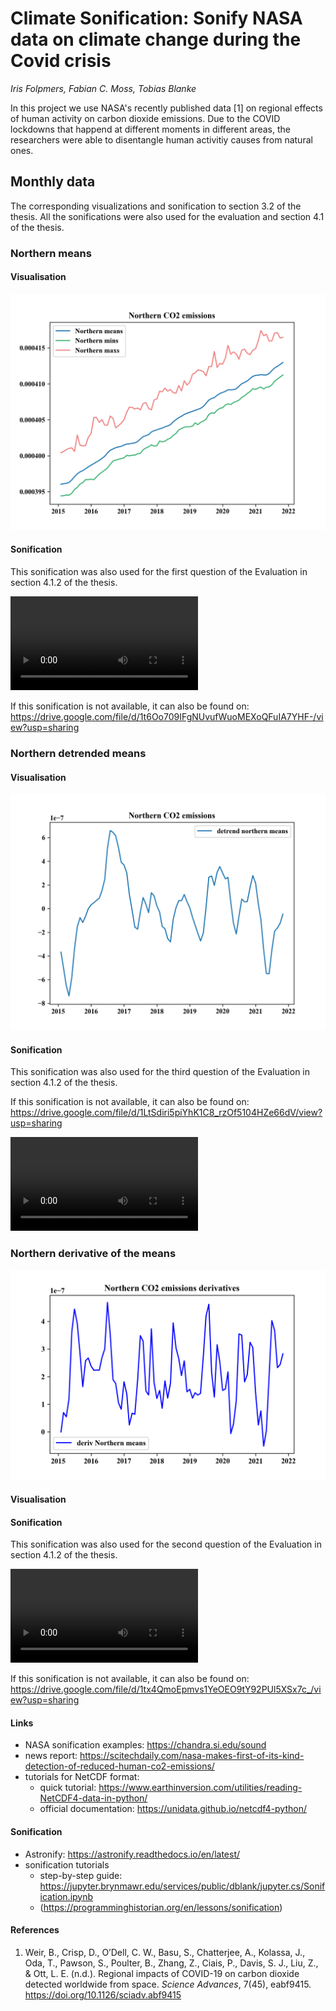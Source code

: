 # Climate Sonification: Sonify NASA data on climate change during the Covid crisis 

_Iris Folpmers, Fabian C. Moss, Tobias Blanke_

In this project we use NASA's recently published data [1] on regional effects of human activity on carbon dioxide emissions.
Due to the COVID lockdowns that happend at different moments in different areas, the researchers were able to disentangle 
human activitiy causes from natural ones.

## Monthly data

The corresponding visualizations and sonification to section 3.2 of the thesis. All the sonifications were also used for the evaluation and section 4.1 of the thesis.
### Northern means

#### Visualisation

![Northern average](img/monthly_northernminmaxmeans.png)

#### Sonification

This sonification was also used for the first question of the Evaluation in section 4.1.2 of the thesis.

![Northern average](img/monthly_northernmeans.mp4)

If this sonification is not available, it can also be found on: https://drive.google.com/file/d/1t6Oo709IFgNUvufWuoMEXoQFuIA7YHF-/view?usp=sharing

### Northern detrended means

#### Visualisation

![Northern detrended means](img/monthly_northerndetrended.png)

#### Sonification

This sonification was also used for the third question of the Evaluation in section 4.1.2 of the thesis.

If this sonification is not available, it can also be found on: https://drive.google.com/file/d/1LtSdiri5piYhK1C8_rzOf5104HZe66dV/view?usp=sharing

![Northern average](img/monthly_northerndetrended.mp4)

### Northern derivative of the means

![Northern derivative](img/monthly_northernderiv.png)


#### Visualisation


#### Sonification

This sonification was also used for the second question of the Evaluation in section 4.1.2 of the thesis.

![Northern average](img/monthly_northernderivative.mp4)

If this sonification is not available, it can also be found on: https://drive.google.com/file/d/1tx4QmoEpmvs1YeOEO9tY92PUl5XSx7c_/view?usp=sharing




#### Links

- NASA sonification examples: https://chandra.si.edu/sound
- news report: https://scitechdaily.com/nasa-makes-first-of-its-kind-detection-of-reduced-human-co2-emissions/ 
- tutorials for NetCDF format:
  - quick tutorial: https://www.earthinversion.com/utilities/reading-NetCDF4-data-in-python/
  - official documentation: https://unidata.github.io/netcdf4-python/

#### Sonification

- Astronify: https://astronify.readthedocs.io/en/latest/
- sonification tutorials
  - step-by-step guide: https://jupyter.brynmawr.edu/services/public/dblank/jupyter.cs/Sonification.ipynb
  - (https://programminghistorian.org/en/lessons/sonification)

#### References

1. Weir, B., Crisp, D., O’Dell, C. W., Basu, S., Chatterjee, A., Kolassa, J., Oda, T., Pawson, S., Poulter, B., Zhang, Z., Ciais, P., Davis, S. J., Liu, Z., & Ott, L. E. (n.d.). Regional impacts of COVID-19 on carbon dioxide detected worldwide from space. _Science Advances_, 7(45), eabf9415. https://doi.org/10.1126/sciadv.abf9415

